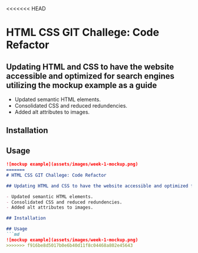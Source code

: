 <<<<<<< HEAD
# HTML CSS GIT Challege: Code Refactor

## Updating HTML and CSS to have the website accessible and optimized for search engines utilizing the mockup example as a guide

- Updated semantic HTML elements.
- Consolidated CSS and reduced redundencies.
- Added alt attributes to images.

## Installation

## Usage
```md
![mockup example](assets/images/week-1-mockup.png)
=======
# HTML CSS GIT Challege: Code Refactor

## Updating HTML and CSS to have the website accessible and optimized for search engines.

- Updated semantic HTML elements.
- Consolidated CSS and reduced redundencies.
- Added alt attributes to images.

## Installation

## Usage
```md
![mockup example](assets/images/week-1-mockup.png)
>>>>>>> f916be8d5017b0e6b40d11f8c04468a802e45643
```